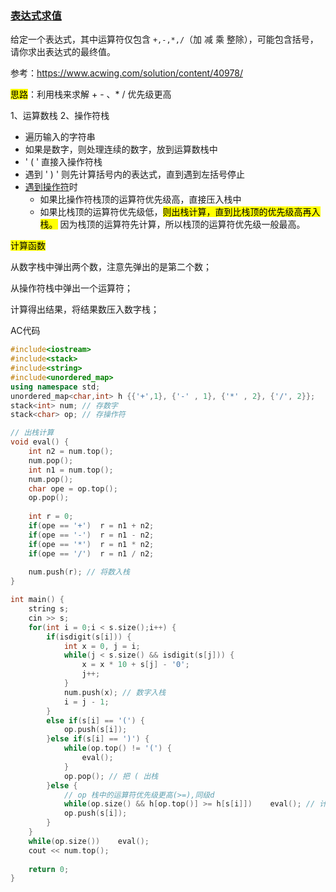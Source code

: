 ### <a href = "https://www.acwing.com/problem/content/3305/">表达式求值</a>



给定一个表达式，其中运算符仅包含 `+,-,*,/`（加 减 乘 整除），可能包含括号，请你求出表达式的最终值。

参考：https://www.acwing.com/solution/content/40978/

<mark>思路</mark>：利用栈来求解  + -  、* /  优先级更高

1、运算数栈       2、操作符栈

- 遍历输入的字符串
- 如果是数字，则处理连续的数字，放到运算数栈中
- ' ( ' 直接入操作符栈
- 遇到 ' ) ' 则先计算括号内的表达式，直到遇到左括号停止
- <u>遇到操作符</u>时
  - 如果比操作符栈顶的运算符优先级高，直接压入栈中
  - 如果比栈顶的运算符优先级低，<mark>则出栈计算，直到比栈顶的优先级高再入栈。</mark> 因为栈顶的运算符先计算，所以栈顶的运算符优先级一般最高。

<mark>计算函数</mark>

从数字栈中弹出两个数，注意先弹出的是第二个数；

从操作符栈中弹出一个运算符；

计算得出结果，将结果数压入数字栈；



AC代码

````c++
#include<iostream>
#include<stack>
#include<string>
#include<unordered_map>
using namespace std;
unordered_map<char,int> h {{'+',1}, {'-' , 1}, {'*' , 2}, {'/', 2}};
stack<int> num; // 存数字
stack<char> op; // 存操作符

// 出栈计算
void eval() {
    int n2 = num.top();
    num.pop();
    int n1 = num.top();
    num.pop();
    char ope = op.top();
    op.pop();
    
    int r = 0;
    if(ope == '+')  r = n1 + n2;
    if(ope == '-')  r = n1 - n2;
    if(ope == '*')  r = n1 * n2;
    if(ope == '/')  r = n1 / n2;
    
    num.push(r); // 将数入栈
}

int main() {
    string s;
    cin >> s;
    for(int i = 0;i < s.size();i++) {
        if(isdigit(s[i])) {
            int x = 0, j = i;
            while(j < s.size() && isdigit(s[j])) {
                x = x * 10 + s[j] - '0';
                j++;
            }
            num.push(x); // 数字入栈
            i = j - 1;
        }
        else if(s[i] == '(') {
            op.push(s[i]);
        }else if(s[i] == ')') {
            while(op.top() != '(') {
                eval();
            }
            op.pop(); // 把 ( 出栈
        }else {
            // op 栈中的运算符优先级更高(>=),同级d
            while(op.size() && h[op.top()] >= h[s[i]])    eval(); // 计算
            op.push(s[i]);
        }
    }
    while(op.size())    eval();
    cout << num.top();    
    
    return 0;
}
````



### 







